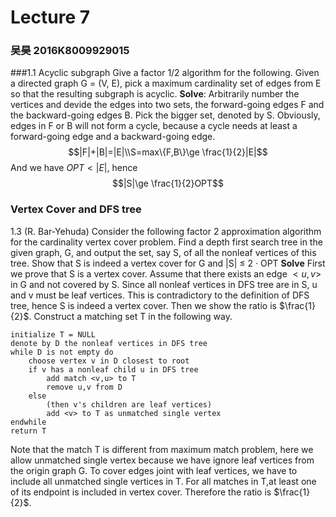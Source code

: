 # Lecture 7
### 吴昊 2016K8009929015

###1.1 Acyclic subgraph
Give a factor 1/2 algorithm for the following. Given a directed graph G = (V, E), pick a maximum cardinality set of edges from E so that the resulting subgraph is acyclic.
**Solve**:
Arbitrarily number the vertices and devide the edges into two sets, the forward-going edges F and the backward-going edges B. Pick the bigger set, denoted by S.
Obviously, edges in F or B will not form a cycle, because a cycle needs at least a forward-going edge and a backward-going edge. 
$$|F|+|B|=|E|\\S=max\{F,B\}\ge \frac{1}{2}|E|$$
And we have $OPT<|E|$, hence
$$|S|\ge \frac{1}{2}OPT$$

### Vertex Cover and DFS tree
1.3 (R. Bar-Yehuda) Consider the following factor 2 approximation algorithm for the cardinality vertex cover problem. Find a depth first search tree in the given graph, G, and output the set, say S, of all the nonleaf vertices of this tree. Show that S is indeed a vertex cover for G and |S| ≤ 2 · OPT
**Solve**
First we prove that S is a vertex cover. Assume that there exists an edge $<u,v>$ in G and not covered by S. Since all nonleaf vertices in DFS tree are in S, u and v must be leaf vertices. This is contradictory to the definition of DFS tree, hence S is indeed a vertex cover.
Then we show the ratio is $\frac{1}{2}$. Construct a matching set T in the following way.
```{.line-numbers}
initialize T = NULL
denote by D the nonleaf vertices in DFS tree
while D is not empty do
    choose vertex v in D closest to root
    if v has a nonleaf child u in DFS tree
        add match <v,u> to T
        remove u,v from D
    else
        (then v's children are leaf vertices)
        add <v> to T as unmatched single vertex
endwhile
return T
```
Note that the match T is different from maximum match problem, here we allow unmatched single vertex because we have ignore leaf vertices from the origin graph G. To cover edges joint with leaf vertices, we have to include all unmatched single vertices in T. For all matches in T,at least one of its endpoint is included in vertex cover. Therefore the ratio is $\frac{1}{2}$.


